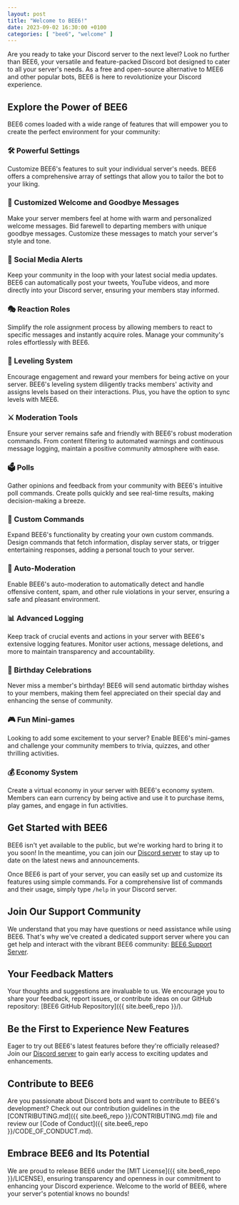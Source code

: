 ```yaml
---
layout: post
title: "Welcome to BEE6!"
date: 2023-09-02 16:30:00 +0100
categories: [ "bee6", "welcome" ]
---
```



Are you ready to take your Discord server to the next level? Look no further than BEE6, your versatile and
feature-packed Discord bot designed to cater to all your server's needs. As a free and open-source alternative to MEE6
and other popular bots, BEE6 is here to revolutionize your Discord experience.

## Explore the Power of BEE6

BEE6 comes loaded with a wide range of features that will empower you to create the perfect environment for your
community:

### 🛠️ Powerful Settings

Customize BEE6's features to suit your individual server's needs. BEE6 offers a comprehensive array of settings that
allow you to tailor the bot to your liking.

### 👋 Customized Welcome and Goodbye Messages

Make your server members feel at home with warm and personalized welcome messages. Bid farewell to departing members
with unique goodbye messages. Customize these messages to match your server's style and tone.

### 📢 Social Media Alerts

Keep your community in the loop with your latest social media updates. BEE6 can automatically post your tweets, YouTube
videos, and more directly into your Discord server, ensuring your members stay informed.

### 🎭 Reaction Roles

Simplify the role assignment process by allowing members to react to specific messages and instantly acquire roles.
Manage your community's roles effortlessly with BEE6.

### 🎉 Leveling System

Encourage engagement and reward your members for being active on your server. BEE6's leveling system diligently tracks
members' activity and assigns levels based on their interactions. Plus, you have the option to sync levels with MEE6.

### ⚔️ Moderation Tools

Ensure your server remains safe and friendly with BEE6's robust moderation commands. From content filtering to automated
warnings and continuous message logging, maintain a positive community atmosphere with ease.

### 🗳️ Polls

Gather opinions and feedback from your community with BEE6's intuitive poll commands. Create polls quickly and see
real-time results, making decision-making a breeze.

### 💬 Custom Commands

Expand BEE6's functionality by creating your own custom commands. Design commands that fetch information, display server
stats, or trigger entertaining responses, adding a personal touch to your server.

### 🚨 Auto-Moderation

Enable BEE6's auto-moderation to automatically detect and handle offensive content, spam, and other rule violations in
your server, ensuring a safe and pleasant environment.

### 📊 Advanced Logging

Keep track of crucial events and actions in your server with BEE6's extensive logging features. Monitor user actions,
message deletions, and more to maintain transparency and accountability.

### 🎂 Birthday Celebrations

Never miss a member's birthday! BEE6 will send automatic birthday wishes to your members, making them feel appreciated
on their special day and enhancing the sense of community.

### 🎮 Fun Mini-games

Looking to add some excitement to your server? Enable BEE6's mini-games and challenge your community members to trivia,
quizzes, and other thrilling activities.

### 💰 Economy System

Create a virtual economy in your server with BEE6's economy system. Members can earn currency by being active and use it
to purchase items, play games, and engage in fun activities.

## Get Started with BEE6

BEE6 isn't yet available to the public, but we're working hard to bring it to you soon! In the meantime, you can join
our [Discord server](https://bee6-bot/bee6/support) to stay up to date on the latest news and announcements.

[//]: # (Adding BEE6 to your Discord server is a straightforward process. Click on the following link to invite)
[//]: # (BEE6: [Invite BEE6]&#40;https://bee6-bot/bee6/invite&#41;.)

Once BEE6 is part of your server, you can easily set up and customize its features using simple commands. For a
comprehensive list of commands and their usage, simply type `/help` in your Discord server.

## Join Our Support Community

We understand that you may have questions or need assistance while using BEE6. That's why we've created a dedicated
support server where you can get help and interact with the vibrant BEE6
community: [BEE6 Support Server](https://bee6-bot/bee6/support).

## Your Feedback Matters

Your thoughts and suggestions are invaluable to us. We encourage you to share your feedback, report issues, or
contribute ideas on our GitHub repository: [BEE6 GitHub Repository]({{ site.bee6_repo }}/).

## Be the First to Experience New Features

Eager to try out BEE6's latest features before they're officially released? Join
our [Discord server](https://bee6-bot/bee6/support) to gain early access to exciting updates and enhancements.

## Contribute to BEE6

Are you passionate about Discord bots and want to contribute to BEE6's development? Check out our contribution
guidelines in the [CONTRIBUTING.md]({{ site.bee6_repo }}/CONTRIBUTING.md) file and review our [Code of Conduct]({{ site.bee6_repo }}/CODE_OF_CONDUCT.md).

## Embrace BEE6 and Its Potential

We are proud to release BEE6 under the [MIT License]({{ site.bee6_repo }}/LICENSE), ensuring transparency and openness in our
commitment to enhancing your Discord experience. Welcome to the world of BEE6, where your server's potential knows no
bounds!

